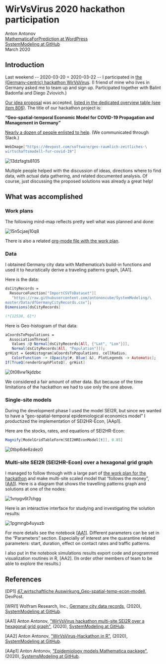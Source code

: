 # WirVsVirus 2020 hackathon participation

Anton Antonov  
[MathematicaForPrediction at WordPress](https://mathematicaforprediction.wordpress.com)  
[SystemModeling at GitHub](https://github.com/antononcube/SystemModeling)  
March 2020

## Introduction

Last weekend -- 2020-03-20 ÷ 2020-03-22 -- I participated in [the (Germany-centric) hackathon WirVsVirus](https://wirvsvirushackathon.org). 
(I friend of mine who lives in Germany asked me to team up and sign up. Participated together with Balint Badonfai and Diego Zviovich.)

[Our idea proposal](https://github.com/antononcube/SystemModeling/blob/master/Projects/Coronavirus-propagation-dynamics/org/WirVsVirus-Hackathon-work-plan.org) 
was accepted, 
[listed in the dedicated overview table (see item 806)](https://airtable.com/shrs71ccUVKyvLlUA/tbl6Br4W3IyPGk1jt/viw7AlEju6qFtXJqL?blocks=hide). 
The title of our hackathon project is:

**“Geo-spatial-temporal Economic Model for COVID-19 Propagation and Management in Germany”**

[Nearly a dozen of people enlisted to help](https://devpost.com/software/geo-raumlich-zeitliches-wirtschaftsmodell-fur-covid-19). (We communicated through Slack.)

```mathematica
WebImage["https://devpost.com/software/geo-raumlich-zeitliches-\
wirtschaftsmodell-fur-covid-19"]
```

![13dzfagts8105](./Diagrams/WirVsVirus-2020-hackathon-participation/13dzfagts8105.png)

Multiple people helped with the discussion of ideas, directions where to find data, with actual data gathering, and related documented analysis. 
Of course, just discussing the proposed solutions was already a great help!

## What was accomplished

### Work plans

The following mind-map reflects pretty well what was planned and done:

![15n5cjaej10q8](./Diagrams/WirVsVirus-2020-hackathon-participation/15n5cjaej10q8.png)

There is also a related [org-mode file with the work plan](https://github.com/antononcube/SystemModeling/blob/master/Projects/Coronavirus-propagation-dynamics/org/WirVsVirus-Hackathon-work-plan.org).

### Data

I obtained Germany city data with Mathematica’s build-in functions and used it to heuristically derive a traveling patterns graph, [AA1]. 

Here is the data:

```mathematica
dsCityRecords = 
  ResourceFunction["ImportCSVToDataset"][
   "https://raw.githubusercontent.com/antononcube/SystemModeling/\
master/Data/dfGermanyCityRecords.csv"];
Dimensions[dsCityRecords]

(*{12538, 6}*)
```

Here is Geo-histogram of that data:

```mathematica
aCoordsToPopulations = 
  AssociationThread[
   Values /@ Normal[dsCityRecords[All, {"Lat", "Lon"}]], 
   Normal[dsCityRecords[All, "Population"]]];
grHist = GeoHistogram[aCoordsToPopulations, cellRadius, 
   ColorFunction -> (Opacity[#, Blue] &), PlotLegends -> Automatic];
If[TrueQ[renderGraphPlotsQ], grHist]
```

![0t08vw1kjdzbc](./Diagrams/WirVsVirus-2020-hackathon-participation/0t08vw1kjdzbc.png)

We considered a fair amount of other data. But because of the time limitations of the hackathon we had to use only the one above.

### Single-site models

During the development phase I used the model SEI2R, but since we wanted to have a 
“geo-spatial-temporal epidemiological economics model” I productized the implementation of SEI2HR-Econ, [AAp1].

Here are the stocks, rates, and equations of SEI2HR-Econ:

```mathematica
Magnify[ModelGridTableForm[SEI2HREconModel[t]], 0.85]
```

![0tbp6de6zdez0](./Diagrams/WirVsVirus-2020-hackathon-participation/0tbp6de6zdez0.png)

### Multi-site SEI2R (SEI2HR-Econ) over a hexagonal grid graph

I managed to follow through with a large part of 
[the work plan for the hackathon](https://github.com/antononcube/SystemModeling/blob/master/Projects/Coronavirus-propagation-dynamics/org/WirVsVirus-hackathon-Geo-spatial-temporal-model-mind-map.pdf) 
and make multi-site scaled model that “follows the money”, [[AA1](https://github.com/antononcube/SystemModeling/blob/master/Projects/Coronavirus-propagation-dynamics/Documents/WirVsVirus-hackathon-Multi-site-SEI2R-over-a-hexagonal-grid-graph.md)]. Here is a diagram that shows the travelling patterns graph and solutions at one of the nodes:

![1vnygv6t7chgg](./Diagrams/WirVsVirus-2020-hackathon-participation/1vnygv6t7chgg.png)

Here is an interactive interface for studying and investigating the solution results:

![1pgmngb4uyuzb](./Diagrams/WirVsVirus-2020-hackathon-participation/1pgmngb4uyuzb.png)

For more details see the notebook 
[[AA1](https://github.com/antononcube/SystemModeling/blob/master/Projects/Coronavirus-propagation-dynamics/Documents/WirVsVirus-hackathon-Multi-site-SEI2R-over-a-hexagonal-grid-graph.md)]. 
Different parameters can be set in the “Parameters” section. Especially of interest are the quarantine related parameters: start, duration, effect on contact rates and traffic patterns.

I also put in the notebook simulations results export code and programmed visualization routines in R, [AA2]. 
(In order other members of team to be able to explore the results.)

## References

[DP1] [47_wirtschaftliche Auswirkung_Geo-spatial-temp-econ-modell](https://devpost.com/software/geo-raumlich-zeitliches-wirtschaftsmodell-fur-covid-19), DevPost.

[WRI1] Wolfram Research, Inc., [Germany city data records](https://github.com/antononcube/SystemModeling/blob/master/Data/dfGermanyCityRecords.csv), (2020), [SystemModeling at GitHub](https://github.com/antononcube/SystemModeling).

[AA1] Anton Antonov, ["WirVsVirus hackathon multi-site SEI2R over a hexagonal grid graph"](https://github.com/antononcube/SystemModeling/blob/master/Projects/Coronavirus-propagation-dynamics/Documents/WirVsVirus-hackathon-Multi-site-SEI2R-over-a-hexagonal-grid-graph.md), (2020), [SystemModeling at GitHub](https://github.com/antononcube/SystemModeling).

[AA2] Anton Antonov, ["WirVsVirus-Hackathon in R"](https://github.com/antononcube/SystemModeling/tree/master/Projects/Coronavirus-propagation-dynamics/R/WirVsVirus-Hackathon), (2020), [SystemModeling at GitHub](https://github.com/antononcube/SystemModeling).

[AAp1] Anton Antonov, ["Epidemiology models Mathematica package"](https://github.com/antononcube/SystemModeling/blob/master/Projects/Coronavirus-propagation-dynamics/WL/EpidemiologyModels.m), (2020), [SystemsModeling at GitHub](https://github.com/antononcube/SystemModeling).
